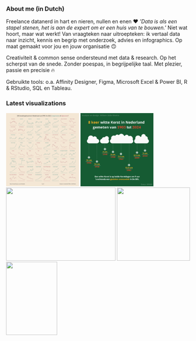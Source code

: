 ### About me (in Dutch)

Freelance datanerd in hart en nieren, nullen en enen :heart: <i> 'Data is als een stapel stenen, het is aan de expert om er een huis van te bouwen.' </i> Niet wat hoort, maar wat werkt! Van vraagteken naar uitroepteken: ik vertaal data naar inzicht, kennis en begrip met onderzoek, advies en infographics. Op maat gemaakt voor jou en jouw organisatie :upside_down_face:

Creativiteit & common sense ondersteund met data & research. Op het scherpst van de snede. Zonder poespas, in begrijpelijke taal. Met plezier, passie en precisie :fire:

Gebruikte tools: o.a. Affinity Designer, Figma, Microsoft Excel & Power BI, R & RStudio, SQL en Tableau.

### Latest visualizations 

<a href='https://github.com/Willem-Jelle/Visualizations'><img src='https://github.com/Willem-Jelle/Visualizations/blob/main/2025-01_broedvogels_updated/2025-01_broedvogels_updated_viz_01.png' height = 200 width = 200/></a>
<a href='https://github.com/Willem-Jelle/Visualizations'><img src='https://github.com/Willem-Jelle/Visualizations/blob/main/2024-12_witte_kerst/2024-12_witte_kerst_viz_png_export.png' height = 200 width = 200/></a>
<a href='https://github.com/Willem-Jelle/Visualizations'><img src='https://github.com/Willem-Jelle/Visualizations/blob/main/2024-11_warmest_year/2024-11_warmest_year_viz_png_export.png' height = 200 width = 300/></a>
<a href='https://github.com/Willem-Jelle/Visualizations'><img src='https://github.com/Willem-Jelle/Visualizations/blob/main/2024-10_netflix/2024-10_netflix_infographic_png_export.png' height = 200 width = 200/></a>
<a href='https://github.com/Willem-Jelle/Visualizations'><img src='https://github.com/Willem-Jelle/Visualizations/blob/main/2024-05_sentiment_hoofdlijnenakkoord/2024-05_sentiment_hoofdlijnenakkoord_viz.png' height = 200 width = 140/></a>